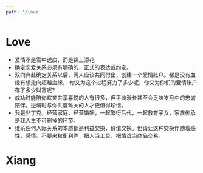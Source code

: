 ```yaml
---
path: '/love'
---
```


# Love

- 爱情不是雪中送炭，而是锦上添花
- 确定恋爱关系必须有明确的，正式的表达或约定。
- 双向奔赴确定关系以后，两人应该共同付出，创建一个爱情账户。都是没有血缘有想走向超越血缘，
你又为这个过程努力了多少呢，你又为你们的爱情账户存了多少财富呢?
- 成功时能陪你欢笑共享喜悦的人有很多，但平淡漫长甚至会乏味岁月中的忠诚陪伴，逆境时与你共度难关的人才更值得珍惜。
- 我是非丁克。经营家庭，经营婚姻，一起繁衍后代，一起教育子女，家族传承是我人生不可删掉的环节。
- 维系任何人际关系的本质都是利益交换，价值交换。但请让这种交换伴随着感性，感情。不要来权衡利弊，把人当工具，把情谊当商品交易。

# Xiang


